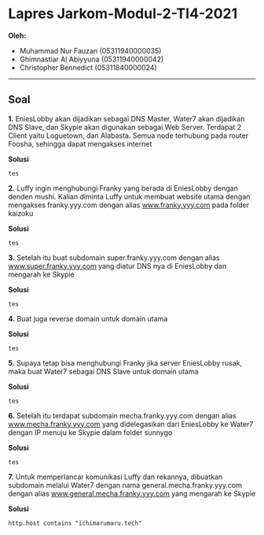 # Lapres Jarkom-Modul-2-TI4-2021

**Oleh:**
  * Muhammad Nur Fauzan (05311940000035)
  * Ghimnastiar Al Abiyyuna (05311940000042)
  * Christopher Bennedict (05311840000024)

---

## **Soal**

**1.** EniesLobby akan dijadikan sebagai DNS Master, Water7 akan dijadikan DNS Slave, dan Skypie akan digunakan sebagai Web Server. Terdapat 2 Client yaitu Loguetown, dan       Alabasta. Semua node terhubung pada router Foosha, sehingga dapat mengakses internet

**Solusi**
```
tes
```


**2.** Luffy ingin menghubungi Franky yang berada di EniesLobby dengan denden mushi. Kalian diminta Luffy untuk membuat website utama dengan mengakses franky.yyy.com dengan alias www.franky.yyy.com pada folder kaizoku

**Solusi**
```
tes
```


**3.** Setelah itu buat subdomain super.franky.yyy.com dengan alias www.super.franky.yyy.com yang diatur DNS nya di EniesLobby dan mengarah ke Skypie

**Solusi**
```
tes
```


**4.** Buat juga reverse domain untuk domain utama

**Solusi**
```
tes
```

**5.** Supaya tetap bisa menghubungi Franky jika server EniesLobby rusak, maka buat Water7 sebagai DNS Slave untuk domain utama

**Solusi**
```
tes
```

**6.** Setelah itu terdapat subdomain mecha.franky.yyy.com dengan alias www.mecha.franky.yyy.com yang didelegasikan dari EniesLobby ke Water7 dengan IP menuju ke Skypie dalam folder sunnygo

**Solusi**
```
tes
```

**7.** Untuk memperlancar komunikasi Luffy dan rekannya, dibuatkan subdomain melalui Water7 dengan nama general.mecha.franky.yyy.com dengan alias www.general.mecha.franky.yyy.com yang mengarah ke Skypie

**Solusi**
```
http.host contains "ichimarumaru.tech"
```

